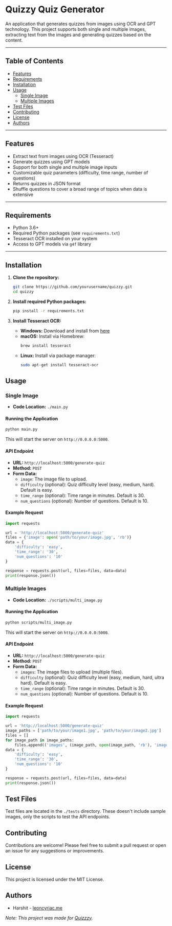 # Quizzy Quiz Generator

An application that generates quizzes from images using OCR and GPT technology. This project supports both single and multiple images, extracting text from the images and generating quizzes based on the content.

---

## Table of Contents

- [Features](#features)
- [Requirements](#requirements)
- [Installation](#installation)
- [Usage](#usage)
  - [Single Image](#single-image)
  - [Multiple Images](#multiple-images)
- [Test Files](#test-files)
- [Contributing](#contributing)
- [License](#license)
- [Authors](#authors)

---

## Features

- Extract text from images using OCR (Tesseract)
- Generate quizzes using GPT models
- Support for both single and multiple image inputs
- Customizable quiz parameters (difficulty, time range, number of questions)
- Returns quizzes in JSON format
- Shuffle questions to cover a broad range of topics when data is extensive

---

## Requirements

- Python 3.6+
- Required Python packages (see `requirements.txt`)
- Tesseract OCR installed on your system
- Access to GPT models via `g4f` library

---

## Installation

1. **Clone the repository:**

   ```bash
   git clone https://github.com/yourusername/quizzy.git
   cd quizzy
   ```

2. **Install required Python packages:**

   ```bash
   pip install -r requirements.txt
   ```

3. **Install Tesseract OCR:**

   - **Windows:** Download and install from [here](https://github.com/tesseract-ocr/tesseract)
   - **macOS:** Install via Homebrew:
     ```bash
     brew install tesseract
     ```
   - **Linux:** Install via package manager:
     ```bash
     sudo apt-get install tesseract-ocr
     ```

## Usage

### Single Image

- **Code Location:** `./main.py`

#### Running the Application

```bash
python main.py
```

This will start the server on `http://0.0.0.0:5000`.

#### API Endpoint

- **URL:** `http://localhost:5000/generate-quiz`
- **Method:** `POST`
- **Form Data:**
  - `image`: The image file to upload.
  - `difficulty` (optional): Quiz difficulty level (easy, medium, hard). Default is easy.
  - `time_range` (optional): Time range in minutes. Default is 30.
  - `num_questions` (optional): Number of questions. Default is 10.

#### Example Request

```python
import requests

url = 'http://localhost:5000/generate-quiz'
files = {'image': open('path/to/your/image.jpg', 'rb')}
data = {
    'difficulty': 'easy',
    'time_range': '30',
    'num_questions': '10'
}

response = requests.post(url, files=files, data=data)
print(response.json())
```

### Multiple Images

- **Code Location:** `./scripts/multi_image.py`

#### Running the Application

```bash
python scripts/multi_image.py
```

This will start the server on `http://0.0.0.0:5000`.

#### API Endpoint

- **URL:** `http://localhost:5000/generate-quiz`
- **Method:** `POST`
- **Form Data:**
  - `images`: The image files to upload (multiple files).
  - `difficulty` (optional): Quiz difficulty level (easy, medium, hard, ultra hard). Default is easy.
  - `time_range` (optional): Time range in minutes. Default is 30.
  - `num_questions` (optional): Number of questions. Default is 10.

#### Example Request

```python
import requests

url = 'http://localhost:5000/generate-quiz'
image_paths = ['path/to/your/image1.jpg', 'path/to/your/image2.jpg']
files = []
for image_path in image_paths:
    files.append(('images', (image_path, open(image_path, 'rb'), 'image/jpeg')))
data = {
    'difficulty': 'easy',
    'time_range': '30',
    'num_questions': '10'
}

response = requests.post(url, files=files, data=data)
print(response.json())
```

## Test Files

Test files are located in the `./tests` directory. These doesn't include sample images, only the scripts to test the API endpoints.

## Contributing

Contributions are welcome! Please feel free to submit a pull request or open an issue for any suggestions or improvements.

## License

This project is licensed under the MIT License.

## Authors

- Harshit - [leoncyriac.me](https://leoncyriac.me)

*Note: This project was made for [Quizzzy](https://quizzzy.tech).*
